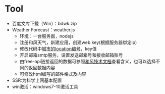 # Tool
- 百度文库下载（Win）：bdwk.zip
- Weather Forecast：weather.js
  - 环境：一台服务器，nodejs
  - 注册和风天气，新建应用，创建web key(根据服务器绑定ip)
  - 修改代码中[城市的location编号](https://where.heweather.com/index.html)，key值
  - 开启邮箱smtp服务，设置发送邮箱号和接收邮箱账号
  - 由free-api链接返回的数据可参照[和风技术文档](https://dev.heweather.com/docs/api/)查看含义，也可以选择不同的返回数据内容
  - 可修改html编写的邮件格式及内容
- SSR:为科学上网基本配置
- win激活：windows7-10激活工具
